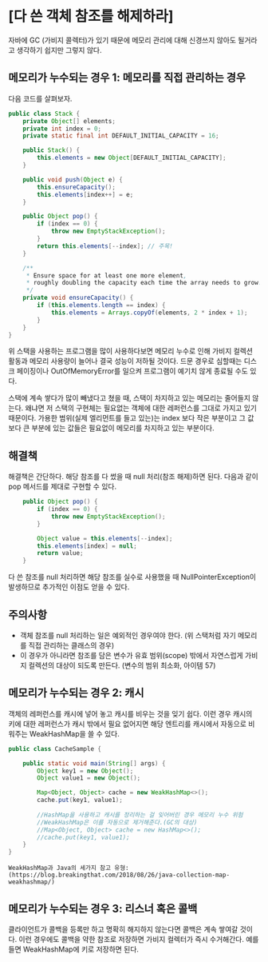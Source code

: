 # [다 쓴 객체 참조를 해제하라]

자바에 GC (가비지 콜렉터)가 있기 때문에 메모리 관리에 대해 신경쓰지 않아도 될거라고 생각하기 쉽지만 그렇지 않다. 

## 메모리가 누수되는 경우 1: 메모리를 직접 관리하는 경우

다음 코드를 살펴보자.

```JAVA
public class Stack {
    private Object[] elements;
    private int index = 0;
    private static final int DEFAULT_INITIAL_CAPACITY = 16;

    public Stack() {
        this.elements = new Object[DEFAULT_INITIAL_CAPACITY];
    }

    public void push(Object e) {
        this.ensureCapacity();
        this.elements[index++] = e;
    }

    public Object pop() {
        if (index == 0) {
            throw new EmptyStackException();
        }
        return this.elements[--index]; // 주목!
    }

    /**
     * Ensure space for at least one more element,
     * roughly doubling the capacity each time the array needs to grow.
     */
    private void ensureCapacity() {
        if (this.elements.length == index) {
            this.elements = Arrays.copyOf(elements, 2 * index + 1);
        }
    } 
}
```
위 스택을 사용하는 프로그램을 많이 사용하다보면 메모리 누수로 인해 가비지 컬렉션 활동과 메모리 사용량이 늘어나 결국 성능이 저하될 것이다.
드문 경우로 심할때는 디스크 페이징이나 OutOfMemoryError를 일으켜 프로그램이 예기치 않게 종료될 수도 있다.

스택에 계속 쌓다가 많이 빼냈다고 쳤을 때, 스택이 차지하고 있는 메모리는 줄어들지 않는다. 
왜냐면 저 스택의 구현체는 필요없는 객체에 대한 레퍼런스를 그대로 가지고 있기 때문이다. 
가용한 범위(실제 엘리먼트를 들고 있는)는 index 보다 작은 부분이고 그 값 보다 큰 부분에 있는 값들은 필요없이 메모리를 차지하고 있는 부분이다.


## 해결책
해결책은 간단하다. 해당 참조를 다 썼을 때 null 처리(참조 해제)하면 된다.
다음과 같이 pop 메서드를 제대로 구현할 수 있다.

```JAVA
    public Object pop() {
        if (index == 0) {
            throw new EmptyStackException();
        }

        Object value = this.elements[--index];
        this.elements[index] = null;
        return value;
    }
```
다 쓴 참조를 null 처리하면 해당 참조를 실수로 사용했을 때 NullPointerException이 발생하므로 추가적인 이점도 얻을 수 있다.

## 주의사항
* 객체 참조를 null 처리하는 일은 예외적인 경우여야 한다. (위 스택처럼 자기 메모리를 직접 관리하는 클래스의 경우)
* 이 경우가 아니라면 참조를 담은 변수가 유효 범위(scope) 밖에서 자연스럽게 가비지 컬렉션의 대상이 되도록 만든다. (변수의 범위 최소화, 아이템 57)

## 메모리가 누수되는 경우 2: 캐시

객체의 레퍼런스를 캐시에 넣어 놓고 캐시를 비우는 것을 잊기 쉽다.
이런 경우 캐시의 키에 대한 레퍼런스가 캐시 밖에서 필요 없어지면 해당 엔트리를 캐시에서 자동으로 비워주는 WeakHashMap을 쓸 수 있다.

```JAVA
public class CacheSample {

    public static void main(String[] args) {
        Object key1 = new Object();
        Object value1 = new Object();

        Map<Object, Object> cache = new WeakHashMap<>();
        cache.put(key1, value1);
        
        //HashMap을 사용하고 캐시를 정리하는 걸 잊어버린 경우 메모리 누수 위험
        //WeakHashMap은 이를 자동으로 제거해준다.(GC의 대상)
        //Map<Object, Object> cache = new HashMap<>();
        //cache.put(key1, value1);
    }
}
```
    WeakHashMap과 Java의 세가지 참고 유형: (https://blog.breakingthat.com/2018/08/26/java-collection-map-weakhashmap/)

## 메모리가 누수되는 경우 3: 리스너 혹은 콜백

클라이언트가 콜백을 등록만 하고 명확히 해지하지 않는다면 콜백은 계속 쌓여갈 것이다.
이런 경우에도 콜백을 약한 참조로 저장하면 가비지 컬렉터가 즉시 수거해간다.
예를 들면 WeakHashMap에 키로 저장하면 된다.
